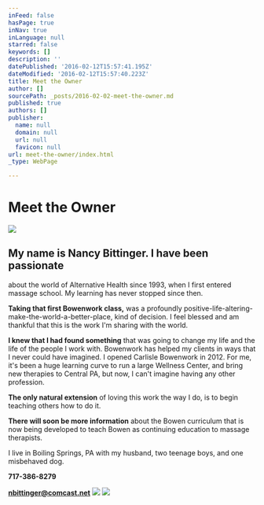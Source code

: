 ```yaml
---
inFeed: false
hasPage: true
inNav: true
inLanguage: null
starred: false
keywords: []
description: ''
datePublished: '2016-02-12T15:57:41.195Z'
dateModified: '2016-02-12T15:57:40.223Z'
title: Meet the Owner
author: []
sourcePath: _posts/2016-02-02-meet-the-owner.md
published: true
authors: []
publisher:
  name: null
  domain: null
  url: null
  favicon: null
url: meet-the-owner/index.html
_type: WebPage

---
```

# Meet the Owner
![](https://the-grid-user-content.s3-us-west-2.amazonaws.com/e31266df-01bf-40af-8115-c07e8c131422.jpg)

## My name is Nancy Bittinger. I have been passionate
about the world of Alternative Health since 1993, when I first entered massage
school. My learning has never stopped since then.

**Taking that first Bowenwork class,** was a profoundly positive-life-altering-make-the-world-a-better-place, kind of decision. I feel blessed and am thankful that this is the work I'm sharing with the world.

**I knew that I had found something** that was
going to change my life and the life of the people I work with. Bowenwork has
helped my clients in ways that I never could have imagined. I opened Carlisle
Bowenwork in 2012\. For me, it's been a huge learning curve to run a large
Wellness Center, and bring new therapies to Central PA, but now, I can't
imagine having any other profession.

**The only
natural extension** of loving this work the way I do, is to begin teaching others
how to do it. 

**There will
soon be more information** about the Bowen curriculum that is now being developed
to teach Bowen as continuing education to massage therapists.

I live in
Boiling Springs, PA with my husband, two teenage boys, and one misbehaved dog.

**717-386-8279**

**nbittinger@comcast.net**
![](https://the-grid-user-content.s3-us-west-2.amazonaws.com/fedc335f-779d-413e-bc34-abb3f0fa2925.jpg)
![](https://the-grid-user-content.s3-us-west-2.amazonaws.com/d4d0a564-e834-4897-985f-c1c699a0bfdb.jpg)